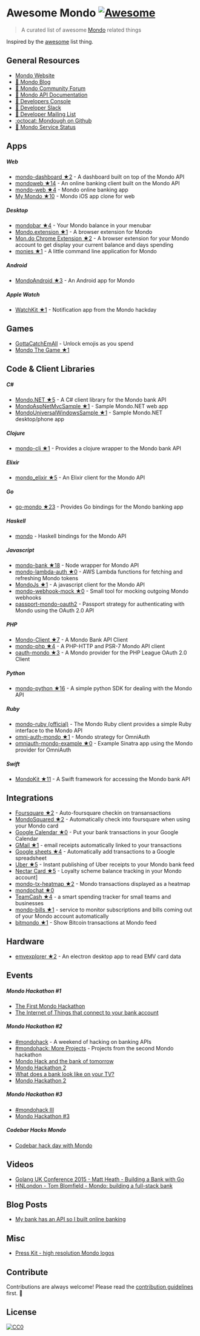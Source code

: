 # Awesome Mondo [![Awesome](https://cdn.rawgit.com/sindresorhus/awesome/d7305f38d29fed78fa85652e3a63e154dd8e8829/media/badge.svg)](https://github.com/sindresorhus/awesome)
> A curated list of awesome [Mondo](https://getmondo.co.uk) related things

Inspired by the [awesome](https://github.com/sindresorhus/awesome) list thing.

## General Resources

- [Mondo Website](https://getmondo.co.uk)
- [:newspaper: Mondo Blog](https://getmondo.co.uk/blog/)
- [:speech_balloon: Mondo Community Forum](https://community.getmondo.co.uk)
- [:blue_book: Mondo API Documentation](https://getmondo.co.uk/docs/)
- [:wrench: Developers Console](https://developers.getmondo.co.uk/)
- [:loudspeaker: Developer Slack](https://devslack.getmondo.co.uk/)
- [:email: Developer Mailing List](https://getmondo.us10.list-manage.com/subscribe?u=f07f24134a901ee0d02d4cfaa&id=d2df75a837)
- [:octocat: Mondough on Github](https://github.com/mondough)
- [:rotating_light: Mondo Service Status](http://mondo.statuspage.io/)

## Apps

##### Web

- [mondo-dashboard ★2](https://github.com/willrax/mondo-dashboard) - A dashboard built on top of the Mondo API
- [mondoweb ★14](https://github.com/jamesallison/mondoweb) - An online banking client built on the Mondo API
- [mondo-web ★4](https://github.com/scottrobertson/mondo-web) - Mondo online banking app
- [My Mondo ★10](https://github.com/Manoj-nathwani/my-mondo) - Mondo iOS app clone for web

##### Desktop

- [mondobar ★4](https://github.com/jongold/mondobar) - Your Mondo balance in your menubar
- [Mondo.extension ★1](https://github.com/danielgraf/Mondo.extension) - A browser extension for Mondo
- [Mon.do Chrome Extension ★2](https://github.com/dphobson/Mon.do.extension.chrome) - A browser extension for your Mondo account to get display your current balance and days spending
- [monies ★1](https://github.com/robinjmurphy/monies) - A little command line application for Mondo

##### Android
- [MondoAndroid ★3](https://github.com/joluet/MondoAndroid) - An Android app for Mondo

##### Apple Watch

- [WatchKit ★1](https://github.com/timd/MondoHack) - Notification app from the Mondo hackday

## Games

- [GottaCatchEmAll](http://gottacatchemall.herokuapp.com/register) - Unlock emojis as you spend
- [Mondo The Game ★1](https://github.com/jonashuckestein/mondo-the-game)

## Code & Client Libraries

##### C# #
- [Mondo.NET ★5](https://github.com/rdingwall/mondo.net) - A C# client library for the Mondo bank API
- [MondoAspNetMvcSample ★1](https://github.com/rdingwall/MondoAspNetMvcSample) - Sample Mondo.NET web app
- [MondoUniversalWindowsSample ★1](https://github.com/rdingwall/MondoUniversalWindowsSample) - Sample Mondo.NET desktop/phone app

##### Clojure
- [mondo-clj ★1](https://github.com/adamneilson/mondo-clj) - Provides a clojure wrapper to the Mondo bank API

##### Elixir
- [mondo_elixir ★5](https://github.com/stevedomin/mondo_elixir) - An Elixir client for the Mondo API

##### Go
- [go-mondo ★23](https://github.com/sjwhitworth/go-mondo) - Provides Go bindings for the Mondo banking app

##### Haskell
- [mondo](https://hackage.haskell.org/package/mondo) - Haskell bindings for the Mondo API

##### Javascript

- [mondo-bank ★18](https://github.com/solidgoldpig/mondo-bank) - Node wrapper for Mondo API
- [mondo-lambda-auth ★0](https://github.com/willrax/mondo-lambda-auth) - AWS Lambda functions for fetching and refreshing Mondo tokens
- [MondoJs ★1](https://github.com/lededje/Mondojs) - A javascript client for the Mondo API
- [mondo-webhook-mock ★0](https://github.com/mcky/mondo-webhook-mock) - Small tool for mocking outgoing Mondo webhooks
- [passport-mondo-oauth2](https://www.npmjs.com/package/passport-mondo-oauth2) - Passport strategy for authenticating with Mondo using the OAuth 2.0 API

##### PHP
- [Mondo-Client ★7](https://github.com/ThePixelDeveloper/Mondo-Client) - A Mondo Bank API Client
- [mondo-php ★4](https://github.com/edcs/mondo-php) - A PHP-HTTP and PSR-7 Mondo API client
- [oauth-mondo ★3](https://github.com/edcs/oauth-mondo) - A Mondo provider for the PHP League OAuth 2.0 Client

##### Python
- [mondo-python ★16](https://github.com/simonvc/mondo-python) - A simple python SDK for dealing with the Mondo API

##### Ruby
- [mondo-ruby (official)](https://github.com/mondough/mondo-ruby) - The Mondo Ruby client provides a simple Ruby interface to the Mondo API
- [omni-auth-mondo ★1](https://github.com/tombell/omniauth-mondo) - Mondo strategy for OmniAuth
- [omniauth-mondo-example ★0](https://github.com/tombell/omniauth-mondo-example) - Example Sinatra app using the Mondo provider for OmniAuth

##### Swift
- [MondoKit ★11](https://github.com/pollarm/MondoKit) - A Swift framework for accessing the Mondo bank API

## Integrations

- [Foursquare ★2](https://github.com/JasonBates/mhook) - Auto-foursquare checkin on transansactions
- [MondoSquared ★2](https://github.com/DanielTomlinson/MondoSquared) - Automatically check into foursquare when using your Mondo card
- [Google Calendar ★0](https://github.com/jairodiaz/mondo-google-calendar) - Put your bank transactions in your Google Calendar
- [GMail ★1](https://github.com/rdingwall/hackathon-attachment-publisher) - email receipts automatically linked to your transactions
- [Google sheets ★4](https://github.com/mcky/mondo-sheets) - Automatically add transactions to a Google spreadsheet
- [Uber ★5](https://github.com/rdingwall/hackathon-uber-mondo) - Instant publishing of Uber receipts to your Mondo bank feed
- [Nectar Card ★5](https://github.com/rdingwall/hackathon-uber-mondo) - Loyalty scheme balance tracking in your Mondo account]
- [mondo-tx-heatmap ★2](https://github.com/rmuch/mondo-tx-heatmap) - Mondo transactions displayed as a heatmap
- [mondochat ★0](https://github.com/billinghamj/mondochat)
- [TeamCash ★4](https://github.com/elliotdavies/mondo-hackday) - a smart spending tracker for small teams and businesses
- [mondo-bills ★1](https://github.com/danpalmer/mondo-bills) - service to monitor subscriptions and bills coming out of your Mondo account automatically
- [bitmondo ★1](https://github.com/ondrejsika/bitmondo) - Show Bitcoin transactions at Mondo feed

## Hardware

- [emvexplorer ★2](https://github.com/danielgraf/emvexplorer) - An electron desktop app to read EMV card data

## Events

##### Mondo Hackathon #1

- [The First Mondo Hackathon](https://getmondo.co.uk/blog/2015/10/01/the-first-mondo-hackathon/)
- [The Internet of Things that connect to your bank account](https://medium.com/@simonvc/the-internet-of-things-that-connect-to-your-bank-account-ab8a6a2a44d7)

##### Mondo Hackathon #2

- [#mondohack](https://getmondo.co.uk/blog/2015/11/22/mondohack/) - A weekend of hacking on banking APIs
- [#mondohack: More Projects](https://getmondo.co.uk/blog/2015/11/30/mondohack-2/) - Projects from the second Mondo hackathon
- [Mondo Hack and the bank of tomorrow](https://medium.com/@jonptaylor/mondo-hack-and-the-bank-of-tomorrow-62f672ccd2dd#.gq2axlx8x)
- [Mondo Hackathon 2](https://www.linkedin.com/pulse/mondo-hackathon-2-dan-graf)
- [What does a bank look like on your TV?](http://www.webcredible.com/blog/nov15-banking-tv/)
- [Mondo Hackathon 2](https://medium.com/@simonvc/mondo-hackathon-2-e032c527236a#.pqz6rg5hy)

##### Mondo Hackathon #3

- [#mondohack III](https://getmondo.co.uk/blog/2016/01/28/mondohack-III/)
- [Mondo Hackathon #3](https://www.linkedin.com/pulse/mondo-hackathon-3-dan-graf)

##### Codebar Hacks Mondo

- [Codebar hack day with Mondo](http://labs.redweb.com/projects/codebar-hack-day-mondo/)

## Videos

- [Golang UK Conference 2015 - Matt Heath - Building a Bank with Go](https://www.youtube.com/watch?v=cFJkLfujOts)
- [HNLondon - Tom Blomfield - Mondo: building a full-stack bank](https://vimeo.com/136918188)

## Blog Posts
- [My bank has an API so I built online banking](https://medium.com/@jamesallison/mondo-hackathon-e504883a4a05)


## Misc
- [Press Kit - high resolution Mondo logos](https://getmondo.co.uk/press/)

## Contribute

Contributions are always welcome! Please read the [contribution guidelines](https://github.com/sindresorhus/awesome/blob/master/contributing.md) first. :gift_heart:

## License

[![CC0](http://i.creativecommons.org/p/zero/1.0/88x31.png)](http://creativecommons.org/publicdomain/zero/1.0/)
